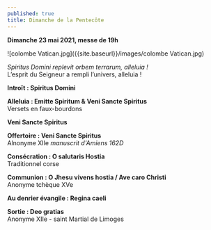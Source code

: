 ```yaml
---
published: true
title: Dimanche de la Pentecôte
---
```

**Dimanche 23 mai 2021, messe de 19h**

![colombe Vatican.jpg]({{site.baseurl}}/images/colombe Vatican.jpg)

*Spiritus Domini replevit orbem terrarum, alleluia !*  
L’esprit du Seigneur a rempli l’univers, alleluia !

**Introït : Spiritus Domini**

**Alleluia : Emitte Spiritum & Veni Sancte Spiritus**  
Versets en faux-bourdons

**Veni Sancte Spiritus**

**Offertoire : Veni Sancte Spiritus**  
Alnonyme XIIe *manuscrit d'Amiens 162D*

**Consécration : O salutaris Hostia**  
Traditionnel corse

**Communion : O Jhesu vivens hostia / Ave caro Christi**  
Anonyme tchèque XVe

**Au denrier évangile : Regina caeli**

**Sortie : Deo gratias**  
Anonyme XIIe - saint Martial de Limoges
